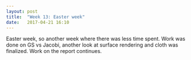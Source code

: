 ```yaml
---
layout: post
title:  "Week 13: Easter week"
date:   2017-04-21 16:10
---
```


Easter week, so another week where there was less time spent.
Work was done on GS vs Jacobi, another look at surface 
rendering and cloth was finalized. Work on the report continues.

